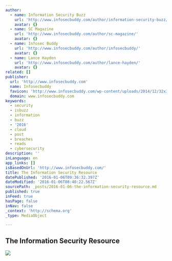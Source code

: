 ```yaml
---
author:
  - name: Information Security Buzz
    url: 'http://www.infosecbuddy.com/author/information-security-buzz/'
    avatar: {}
  - name: SC Magazine
    url: 'http://www.infosecbuddy.com/author/sc-magazine/'
    avatar: {}
  - name: Infosec Buddy
    url: 'http://www.infosecbuddy.com/author/infosecbuddy/'
    avatar: {}
  - name: Lance Hayden
    url: 'http://www.infosecbuddy.com/author/lance-hayden/'
    avatar: {}
related: []
publisher:
  url: 'http://www.infosecbuddy.com'
  name: Infosecbuddy
  favicon: 'http://www.infosecbuddy.com/wp-content/uploads/2014/12/32x32.ico'
  domain: www.infosecbuddy.com
keywords:
  - security
  - isbuzz
  - information
  - buzz
  - '2016'
  - cloud
  - post
  - breaches
  - reads
  - cybersecurity
description: ''
inLanguage: en
app_links: []
isBasedOnUrl: 'http://www.infosecbuddy.com/'
title: The Information Security Resource
datePublished: '2016-01-06T09:36:32.397Z'
dateModified: '2016-01-06T08:40:22.567Z'
sourcePath: _posts/2016-01-06-the-information-security-resource.md
published: true
inFeed: true
hasPage: false
inNav: false
_context: 'http://schema.org'
_type: MediaObject

---
```

<article style=""><h1>The Information Security Resource</h1><p></p><img src="http://www.infosecbuddy.com/wp-content/uploads/2015/12/tctechcrunch2011.files_.wordpress.com201406shutterstock_127097720-afd2675a4685cce5ef21b0988d72f7989af16f31-640x360.jpg" /></article>